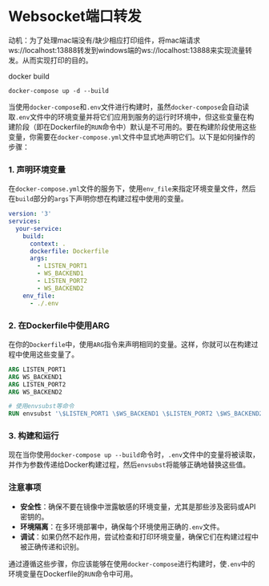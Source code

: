 # Websocket端口转发
动机：为了处理mac端没有/缺少相应打印组件，将mac端请求ws://localhost:13888转发到windows端的ws://localhost:13888来实现流量转发。从而实现打印的目的。

docker build
```
docker-compose up -d --build
```

当使用`docker-compose`和`.env`文件进行构建时，虽然`docker-compose`会自动读取`.env`文件中的环境变量并将它们应用到服务的运行时环境中，但这些变量在构建阶段（即在Dockerfile的`RUN`命令中）默认是不可用的。要在构建阶段使用这些变量，你需要在`docker-compose.yml`文件中显式地声明它们。以下是如何操作的步骤：

### 1. 声明环境变量
在`docker-compose.yml`文件的服务下，使用`env_file`来指定环境变量文件，然后在`build`部分的`args`下声明你想在构建过程中使用的变量。

```yaml
version: '3'
services:
  your-service:
    build:
      context: .
      dockerfile: Dockerfile
      args:
        - LISTEN_PORT1
        - WS_BACKEND1
        - LISTEN_PORT2
        - WS_BACKEND2
    env_file:
      - ./.env
```

### 2. 在Dockerfile中使用ARG
在你的`Dockerfile`中，使用`ARG`指令来声明相同的变量。这样，你就可以在构建过程中使用这些变量了。

```Dockerfile
ARG LISTEN_PORT1
ARG WS_BACKEND1
ARG LISTEN_PORT2
ARG WS_BACKEND2

# 使用envsubst等命令
RUN envsubst '\$LISTEN_PORT1 \$WS_BACKEND1 \$LISTEN_PORT2 \$WS_BACKEND2' < /etc/nginx/templates/default.conf.template > /etc/nginx/conf.d/default.conf
```

### 3. 构建和运行
现在当你使用`docker-compose up --build`命令时，`.env`文件中的变量将被读取，并作为参数传递给Docker构建过程，然后`envsubst`将能够正确地替换这些值。

### 注意事项
- **安全性**：确保不要在镜像中泄露敏感的环境变量，尤其是那些涉及密码或API密钥的。
- **环境隔离**：在多环境部署中，确保每个环境使用正确的`.env`文件。
- **调试**：如果仍然不起作用，尝试检查和打印环境变量，确保它们在构建过程中被正确传递和识别。

通过遵循这些步骤，你应该能够在使用`docker-compose`进行构建时，使`.env`中的环境变量在Dockerfile的`RUN`命令中可用。
